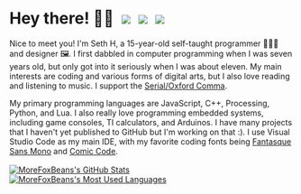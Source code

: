 # Hey there! 👋🏼&ensp;[![](https://img.shields.io/static/v1?label=Pronouns&message=He/Him&style=for-the-badge&colorA=eb3489&colorB=bf216a&logo=mdbook&logoWidth=18&logoColor=white)](https://en.pronouns.page/he&him/)&ensp;![](https://img.shields.io/static/v1?label=US&message=English&style=for-the-badge&colorA=a8d11f&colorB=8aad15&logo=googletranslate&logoWidth=18&logoColor=white)&ensp;![](https://img.shields.io/static/v1?label=Website&message=COMING%20SOON&style=for-the-badge&colorA=34a8eb&colorB=2186c0&logo=github&logoWidth=18&logoColor=white)

Nice to meet you! I'm Seth H, a 15-year-old self-taught programmer 🧑🏻‍💻 and designer 🖼️. I first dabbled in computer programming when I was seven years old, but only got into it seriously when I was about eleven. My main interests are coding and various forms of digital arts, but I also love reading and listening to music. I support the [Serial/Oxford Comma](https://en.wikipedia.org/wiki/Serial_comma).

My primary programming languages are JavaScript, C++, Processing, Python, and Lua. I also really love programming embedded systems, including game consoles, TI calculators, and Arduinos. I have many projects that I haven't yet published to GitHub but I'm working on that :). I use Visual Studio Code as my main IDE, with my favorite coding fonts being [Fantasque Sans Mono](https://github.com/belluzj/fantasque-sans) and [Comic Code](https://tosche.net/fonts/comic-code).

<a href="https://github.com/MoreFoxBeans"><img align="center" src="https://github-readme-stats.vercel.app/api?username=morefoxbeans&show_icons=true&theme=github_dark&border_color=30363D&border_radius=6" alt="MoreFoxBeans's GitHub Stats" /></a>&emsp;&emsp;<a href="https://github.com/MoreFoxBeans"><img align="center" src="https://github-readme-stats.vercel.app/api/top-langs?username=morefoxbeans&layout=compact&theme=github_dark&border_color=30363D&border_radius=6" alt="MoreFoxBeans's Most Used Languages" /></a>
